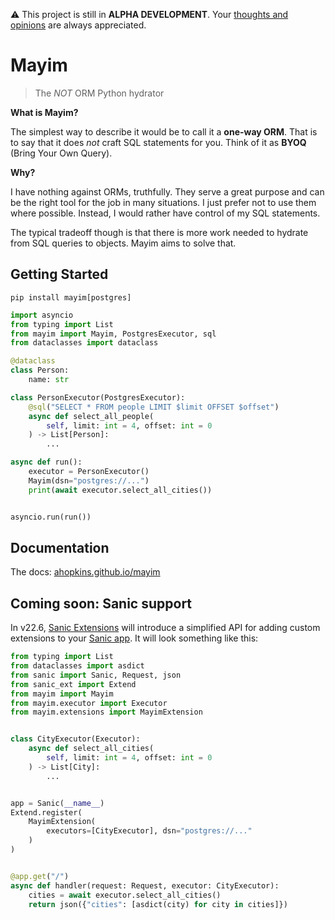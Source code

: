 ⚠️ This project is still in **ALPHA DEVELOPMENT**. Your [thoughts and opinions](https://github.com/ahopkins/mayim/discussions) are always appreciated.

# Mayim

> The *NOT* ORM Python hydrator

**What is Mayim?**

The simplest way to describe it would be to call it a **one-way ORM**. That is to say that it does *not* craft SQL statements for you. Think of it as **BYOQ** (Bring Your Own Query).

**Why?**

I have nothing against ORMs, truthfully. They serve a great purpose and can be the right tool for the job in many situations. I just prefer not to use them where possible. Instead, I would rather have control of my SQL statements.

The typical tradeoff though is that there is more work needed to hydrate from SQL queries to objects. Mayim aims to solve that.

## Getting Started

```
pip install mayim[postgres]
```

```python
import asyncio
from typing import List
from mayim import Mayim, PostgresExecutor, sql
from dataclasses import dataclass

@dataclass
class Person:
    name: str

class PersonExecutor(PostgresExecutor):
    @sql("SELECT * FROM people LIMIT $limit OFFSET $offset")
    async def select_all_people(
        self, limit: int = 4, offset: int = 0
    ) -> List[Person]:
        ...

async def run():
    executor = PersonExecutor()
    Mayim(dsn="postgres://...")
    print(await executor.select_all_cities())


asyncio.run(run())
```

## Documentation

The docs: [ahopkins.github.io/mayim](https://ahopkins.github.io/mayim/guide/)

## Coming soon: Sanic support

In v22.6, [Sanic Extensions](https://sanic.dev/en/plugins/sanic-ext/getting-started.html) will introduce a simplified API for adding custom extensions to your [Sanic app](https://sanic.dev). It will look something like this:

```python
from typing import List
from dataclasses import asdict
from sanic import Sanic, Request, json
from sanic_ext import Extend
from mayim import Mayim
from mayim.executor import Executor
from mayim.extensions import MayimExtension


class CityExecutor(Executor):
    async def select_all_cities(
        self, limit: int = 4, offset: int = 0
    ) -> List[City]:
        ...


app = Sanic(__name__)
Extend.register(
    MayimExtension(
        executors=[CityExecutor], dsn="postgres://..."
    )
)


@app.get("/")
async def handler(request: Request, executor: CityExecutor):
    cities = await executor.select_all_cities()
    return json({"cities": [asdict(city) for city in cities]})
```
